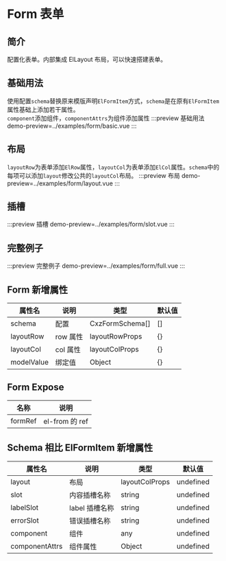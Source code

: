 # Form 表单

## 简介

配置化表单。内部集成 ElLayout 布局，可以快速搭建表单。

## 基础用法

使用配置`schema`替换原来模版声明`ElFormItem`方式，`schema`是在原有`ElFormItem`属性基础上添加若干属性。<br>
`component`添加组件，`componentAttrs`为组件添加属性
:::preview 基础用法
demo-preview=../examples/form/basic.vue
:::

## 布局

`layoutRow`为表单添加`ElRow`属性，`layoutCol`为表单添加`ElCol`属性。`schema`中的每项可以添加`layout`修改公共的`layoutCol`布局。
:::preview 布局
demo-preview=../examples/form/layout.vue
:::

## 插槽

:::preview 插槽
demo-preview=../examples/form/slot.vue
:::

## 完整例子

:::preview 完整例子
demo-preview=../examples/form/full.vue
:::

## Form 新增属性

| 属性名     | 说明     | 类型            | 默认值 |
| ---------- | -------- | --------------- | ------ |
| schema     | 配置     | CxzFormSchema[] | []     |
| layoutRow  | row 属性 | layoutRowProps  | {}     |
| layoutCol  | col 属性 | layoutColProps  | {}     |
| modelValue | 绑定值   | Object          | {}     |

## Form Expose

| 名称    | 说明           |
| ------- | -------------- |
| formRef | el-from 的 ref |

## Schema 相比 ElFormItem 新增属性

| 属性名         | 说明           | 类型           | 默认值    |
| -------------- | -------------- | -------------- | --------- |
| layout         | 布局           | layoutColProps | undefined |
| slot           | 内容插槽名称   | string         | undefined |
| labelSlot      | label 插槽名称 | string         | undefined |
| errorSlot      | 错误插槽名称   | string         | undefined |
| component      | 组件           | any            | undefined |
| componentAttrs | 组件属性       | Object         | undefined |
